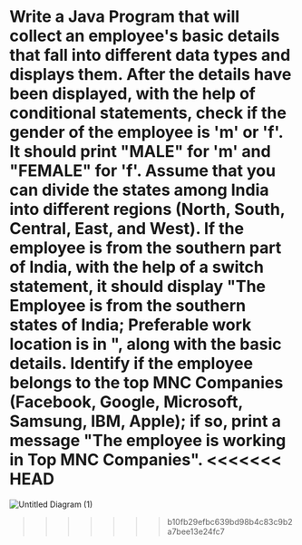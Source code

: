 Write a Java Program that will collect an employee's basic details that fall into different data types and displays them. After the details have been displayed, with the help of conditional statements, check if the gender of the employee is 'm' or 'f'. It should print "MALE" for 'm' and "FEMALE" for 'f'. Assume that you can divide the states among India into different regions (North, South, Central, East, and West). If the employee is from the southern part of India, with the help of a switch statement, it should display "The Employee is from the southern states of India; Preferable work location is in ", along with the basic details. Identify if the employee belongs to the top MNC Companies (Facebook, Google, Microsoft, Samsung, IBM, Apple); if so, print a message "The employee is working in Top MNC Companies".
<<<<<<< HEAD
=======
![Untitled Diagram (1)](https://github.com/agnal1892000/22122006-MDS273L.java/assets/118061144/9bf24e0c-db44-4cdb-be52-b8d9c49ad0fc)



>>>>>>> b10fb29efbc639bd98b4c83c9b2a7bee13e24fc7

